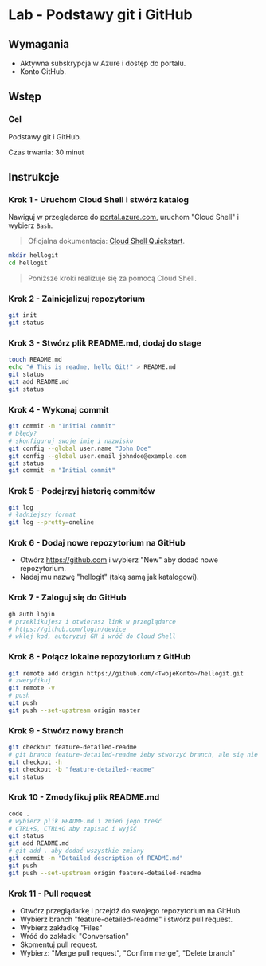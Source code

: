 # Lab - Podstawy git i GitHub

## Wymagania

- Aktywna subskrypcja w Azure i dostęp do portalu.  
- Konto GitHub.

## Wstęp

### Cel

Podstawy git i GitHub.

Czas trwania: 30 minut

## Instrukcje

### Krok 1 - Uruchom Cloud Shell i stwórz katalog

Nawiguj w przeglądarce do [portal.azure.com](https://portal.azure.com), uruchom "Cloud Shell" i wybierz `Bash`.

> Oficjalna dokumentacja: [Cloud Shell Quickstart](https://github.com/MicrosoftDocs/azure-docs/blob/main/articles/cloud-shell/quickstart.md).

```bash
mkdir hellogit
cd hellogit
```

> Poniższe kroki realizuje się za pomocą Cloud Shell.

### Krok 2 - Zainicjalizuj repozytorium

```bash
git init
git status
```

### Krok 3 - Stwórz plik README.md, dodaj do stage

```bash
touch README.md
echo "# This is readme, hello Git!" > README.md
git status
git add README.md
git status
```

### Krok 4 - Wykonaj commit

```bash
git commit -m "Initial commit"
# błędy?
# skonfiguruj swoje imię i nazwisko
git config --global user.name "John Doe"
git config --global user.email johndoe@example.com
git status
git commit -m "Initial commit"
```

### Krok 5 - Podejrzyj historię commitów

```bash
git log
# ładniejszy format
git log --pretty=oneline
```

### Krok 6 - Dodaj nowe repozytorium na GitHub

- Otwórz https://github.com i wybierz "New" aby dodać nowe repozytorium.
- Nadaj mu nazwę "hellogit" (taką samą jak katalogowi).

### Krok 7 - Zaloguj się do GitHub

```bash
gh auth login
# przeklikujesz i otwierasz link w przeglądarce
# https://github.com/login/device
# wklej kod, autoryzuj GH i wróć do Cloud Shell
```

### Krok 8 - Połącz lokalne repozytorium z GitHub

```bash
git remote add origin https://github.com/<TwojeKonto>/hellogit.git
# zweryfikuj
git remote -v
# push
git push
git push --set-upstream origin master
```

### Krok 9 - Stwórz nowy branch

```bash
git checkout feature-detailed-readme
# git branch feature-detailed-readme żeby stworzyć branch, ale się nie przełączyć
git checkout -h
git checkout -b "feature-detailed-readme"
git status
```

### Krok 10 - Zmodyfikuj plik README.md

```bash
code .
# wybierz plik README.md i zmień jego treść
# CTRL+S, CTRL+Q aby zapisać i wyjść
git status
git add README.md
# git add . aby dodać wszystkie zmiany
git commit -m "Detailed description of README.md"
git push
git push --set-upstream origin feature-detailed-readme
```

### Krok 11 - Pull request

- Otwórz przeglądarkę i przejdź do swojego repozytorium na GitHub.
- Wybierz branch "feature-detailed-readme" i stwórz pull request.
- Wybierz zakładkę "Files"
- Wróć do zakładki "Conversation"
- Skomentuj pull request.
- Wybierz: "Merge pull request", "Confirm merge", "Delete branch"
